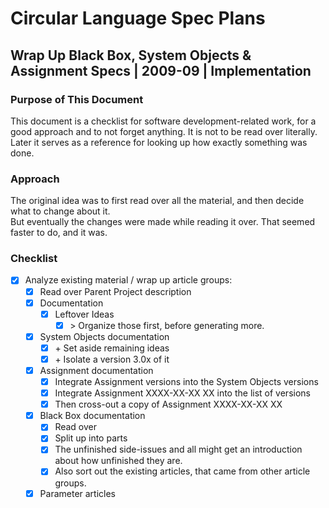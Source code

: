 ﻿Circular Language Spec Plans
============================

Wrap Up Black Box, System Objects & Assignment Specs | 2009-09 | Implementation
-------------------------------------------------------------------------------

### Purpose of This Document

This document is a checklist for software development-related work, for a good approach and to not forget anything. It is not to be read over literally. Later it serves as a reference for looking up how exactly something was done.

### Approach

The original idea was to first read over all the material, and then decide what to change about it.  
But eventually the changes were made while reading it over. That seemed faster to do, and it was.

### Checklist

- [x] Analyze existing material / wrap up article groups:
    - [x] Read over Parent Project description
    - [x] Documentation
        - [x] Leftover Ideas
            - [x] \> Organize those first, before generating more.
    - [x] System Objects documentation
        - [x] \+ Set aside remaining ideas
        - [x] \+ Isolate a version 3.0x of it
    - [x] Assignment documentation
        - [x] Integrate Assignment versions into the System Objects versions
        - [x] Integrate Assignment XXXX-XX-XX XX into the list of versions
        - [x] Then cross-out a copy of Assignment XXXX-XX-XX XX
    - [x] Black Box documentation
        - [x] Read over
        - [x] Split up into parts
        - [x] The unfinished side-issues and all might get an introduction about how unfinished they are.
        - [x] Also sort out the existing articles, that came from other article groups.
    - [x] Parameter articles